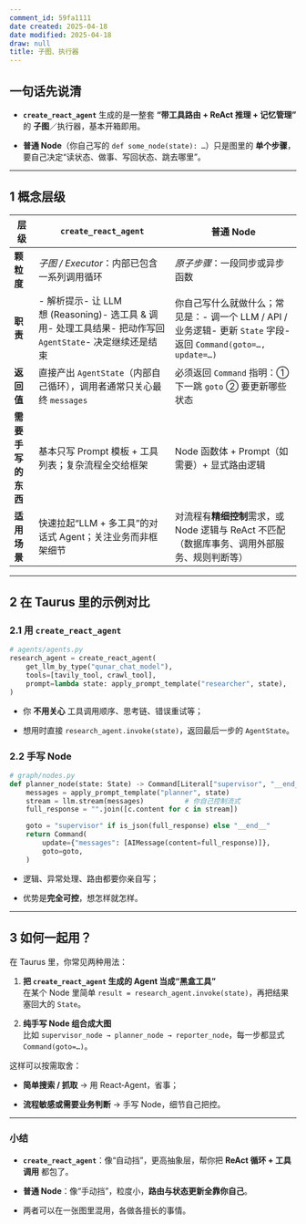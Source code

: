 ```yaml
---
comment_id: 59fa1111
date created: 2025-04-18
date modified: 2025-04-18
draw: null
title: 子图、执行器
---
```

## 一句话先说清

- **`create_react_agent`** 生成的是一整套 **“带工具路由 + ReAct 推理 + 记忆管理”** 的 **子图**／执行器，基本开箱即用。
    
- **普通 Node**（你自己写的 `def some_node(state): …`）只是图里的 **单个步骤**，要自己决定“读状态、做事、写回状态、跳去哪里”。
    

---

## 1 概念层级

|层级|`create_react_agent`|普通 Node|
|---|---|---|
|**颗粒度**|_子图 / Executor_：内部已包含一系列调用循环|_原子步骤_：一段同步或异步函数|
|**职责**|- 解析提示- 让 LLM 想 (Reasoning)- 选工具 & 调用- 处理工具结果- 把动作写回 `AgentState`- 决定继续还是结束|你自己写什么就做什么；常见是：- 调一个 LLM / API / 业务逻辑- 更新 `State` 字段- 返回 `Command(goto=…, update=…)`|
|**返回值**|直接产出 `AgentState`（内部自己循环），调用者通常只关心最终 `messages`|必须返回 `Command` 指明：① 下一跳 `goto` ② 要更新哪些状态|
|**需要手写的东西**|基本只写 Prompt 模板 + 工具列表；复杂流程全交给框架|Node 函数体 + Prompt（如需要）+ 显式路由逻辑|
|**适用场景**|快速拉起“LLM + 多工具”的对话式 Agent；关注业务而非框架细节|对流程有**精细控制**需求，或 Node 逻辑与 ReAct 不匹配（数据库事务、调用外部服务、规则判断等）|

---

## 2 在 Taurus 里的示例对比

### 2.1 用 `create_react_agent`

```python
# agents/agents.py
research_agent = create_react_agent(
    get_llm_by_type("qunar_chat_model"),
    tools=[tavily_tool, crawl_tool],
    prompt=lambda state: apply_prompt_template("researcher", state),
)
```

- 你 **不用关心** 工具调用顺序、思考链、错误重试等；
    
- 想用时直接 `research_agent.invoke(state)`，返回最后一步的 `AgentState`。
    

### 2.2 手写 Node

```python
# graph/nodes.py
def planner_node(state: State) -> Command[Literal["supervisor", "__end__"]]:
    messages = apply_prompt_template("planner", state)
    stream = llm.stream(messages)          # 你自己控制流式
    full_response = "".join([c.content for c in stream])

    goto = "supervisor" if is_json(full_response) else "__end__"
    return Command(
        update={"messages": [AIMessage(content=full_response)]},
        goto=goto,
    )
```

- 逻辑、异常处理、路由都要你亲自写；
    
- 优势是**完全可控**，想怎样就怎样。
    

---

## 3 如何一起用？

在 Taurus 里，你常见两种用法：

1. **把 `create_react_agent` 生成的 Agent 当成“黑盒工具”**  
    在某个 Node 里简单 `result = research_agent.invoke(state)`，再把结果塞回大的 `State`。
    
2. **纯手写 Node 组合成大图**  
    比如 `supervisor_node → planner_node → reporter_node`，每一步都显式 `Command(goto=…)`。
    

这样可以按需取舍：

- **简单搜索 / 抓取** → 用 React‑Agent，省事；
    
- **流程敏感或需要业务判断** → 手写 Node，细节自己把控。
    

---

### 小结

- **`create_react_agent`**：像“自动挡”，更高抽象层，帮你把 **ReAct 循环 + 工具调用** 都包了。
    
- **普通 Node**：像“手动挡”，粒度小，**路由与状态更新全靠你自己**。
    
- 两者可以在一张图里混用，各做各擅长的事情。

